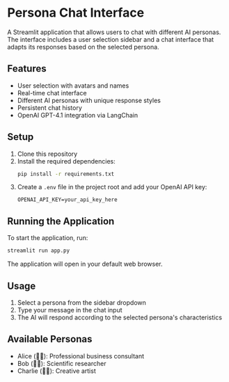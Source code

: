 # Persona Chat Interface

A Streamlit application that allows users to chat with different AI personas. The interface includes a user selection sidebar and a chat interface that adapts its responses based on the selected persona.

## Features

- User selection with avatars and names
- Real-time chat interface
- Different AI personas with unique response styles
- Persistent chat history
- OpenAI GPT-4.1 integration via LangChain

## Setup

1. Clone this repository
2. Install the required dependencies:
   ```bash
   pip install -r requirements.txt
   ```
3. Create a `.env` file in the project root and add your OpenAI API key:
   ```
   OPENAI_API_KEY=your_api_key_here
   ```

## Running the Application

To start the application, run:
```bash
streamlit run app.py
```

The application will open in your default web browser.

## Usage

1. Select a persona from the sidebar dropdown
2. Type your message in the chat input
3. The AI will respond according to the selected persona's characteristics

## Available Personas

- Alice (👩‍💼): Professional business consultant
- Bob (👨‍🔬): Scientific researcher
- Charlie (👨‍🎨): Creative artist 
